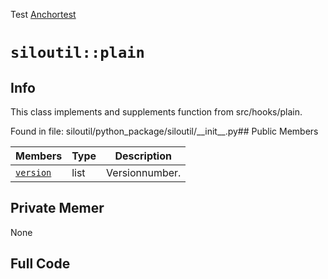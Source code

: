 Test
[Anchortest](example#anchor)

# `siloutil::plain`
## Info
This class implements and supplements function from src/hooks/plain. 

Found in file: siloutil/python\_package/siloutil/\_\_init\_\_.py## Public Members

Members | Type | Description
--------|------|------------
[`version`](#classsiloutil_1_1plain_1a22961651ba4cf16cb567de62fa45a7a1)|list|Versionnumber. 

## Private Memer
None

## Full Code
